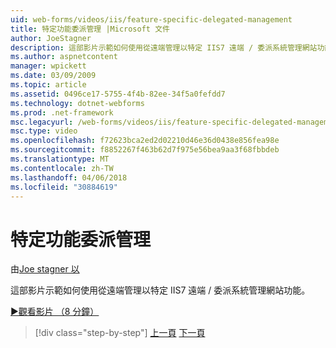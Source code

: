 ```yaml
---
uid: web-forms/videos/iis/feature-specific-delegated-management
title: 特定功能委派管理 |Microsoft 文件
author: JoeStagner
description: 這部影片示範如何使用從遠端管理以特定 IIS7 遠端 / 委派系統管理網站功能。
ms.author: aspnetcontent
manager: wpickett
ms.date: 03/09/2009
ms.topic: article
ms.assetid: 0496ce17-5755-4f4b-82ee-34f5a0fefdd7
ms.technology: dotnet-webforms
ms.prod: .net-framework
msc.legacyurl: /web-forms/videos/iis/feature-specific-delegated-management
msc.type: video
ms.openlocfilehash: f72623bca2ed2d02210d46e36d0438e856fea98e
ms.sourcegitcommit: f8852267f463b62d7f975e56bea9aa3f68fbbdeb
ms.translationtype: MT
ms.contentlocale: zh-TW
ms.lasthandoff: 04/06/2018
ms.locfileid: "30884619"
---
```

<a name="feature-specific-delegated-management"></a>特定功能委派管理
====================
由[Joe stagner 以](https://github.com/JoeStagner)

這部影片示範如何使用從遠端管理以特定 IIS7 遠端 / 委派系統管理網站功能。

[&#9654;觀看影片 （8 分鐘）](https://channel9.msdn.com/Blogs/ASP-NET-Site-Videos/feature-specific-delegated-management)

> [!div class="step-by-step"]
> [上一頁](working-with-iis7-deligated-admin.md)
> [下一頁](troubleshooting-production-aspnet-apps.md)
